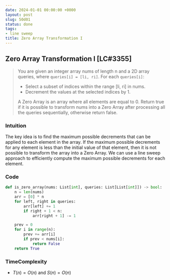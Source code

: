 ```yaml
---
date: 2024-01-01 00:00:00 +0000
layout: post
slug: 50d01
status: done
tags:
- line sweep
title: Zero Array Transformation I
---
```


## Zero Array Transformation I [LC#3355]
> You are given an integer array nums of length n and a 2D array queries, where `queries[i] = [li, ri]`. For each `queries[i]`:
> - Select a subset of indices within the range [li, ri] in nums.
> - Decrement the values at the selected indices by 1.
>
> A Zero Array is an array where all elements are equal to 0. Return true if it is possible to transform nums into a Zero Array after processing all the queries sequentially, otherwise return false.

### Intuition
The key idea is to find the maximum possible decrements that can be applied to each element in the array. If the maximum possible decrements for any element is less than the initial value of that element, then it is not possible to transform the array into a Zero Array. We can use a line sweep approach to efficiently compute the maximum possible decrements for each element.

### Code
```python
def is_zero_array(nums: List[int], queries: List[List[int]]) -> bool:
    n = len(nums)
    arr = [0] * n
    for left, right in queries:
        arr[left] += 1
        if right + 1 < n:
            arr[right + 1] -= 1

    prev = 0
    for i in range(n):
        prev += arr[i]
        if prev < nums[i]:
            return False
    return True
```

### TimeComplexity
- $T(n) = O(n)$ and $S(n) = O(n)$